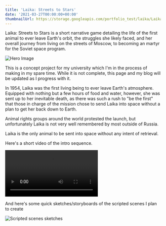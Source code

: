 ```yaml
---
title: 'Laika: Streets to Stars'
date: '2021-03-27T00:00:00+00:00'
thumbnailUrl: https://storage.googleapis.com/portfolio_test/laika/Laika_Hero_1-01.png
---
```


Laika: Streets to Stars is a short narrative game detailing the life of the first animal to ever leave Earth's orbit, the struggles she likely faced, and her overall journey from living on the streets of Moscow, to becoming an martyr for the Soviet space program.

![Hero Image]({{page.thumbnailUrl}})

This is a concept project for my university which I'm in the process of making in my spare time. While it is not complete, this page and my blog will be updated as I progress with it. 

In 1954, Laika was the first living being to ever leave Earth's atmosphere. Equipped with nothing but a few hours of food and water, however, she was sent up to her inevitable death, as there was such a rush to "be the first" that those in charge of the mission chose to send Laika into space without a plan to get her back down to Earth.

Animal rights groups around the world protested the launch, but unfortunately Laika is not very well remembered by most outside of Russia. 

Laika is the only animal to be sent into space without any intent of retrieval. 

Here's a short video of the intro sequence.

<video controls="controls">
    <source src="https://storage.googleapis.com/portfolio_test/laika/opening%20shot%20mobile%20v3.mp4" type="video/mp4">
    Your browser does not support the HTML5 Video element.
</video>

And here's some quick sketches/storyboards of the scripted scenes I plan to create

![Scripted scenes sketches](https://storage.googleapis.com/portfolio_test/laika/laika_sketches.png)
